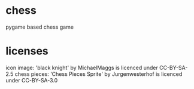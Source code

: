 # chess
pygame based chess game
# licenses
icon image: 'black knight' by MichaelMaggs is licenced under CC-BY-SA-2.5
chess pieces: 'Chess Pieces Sprite' by Jurgenwesterhof is licenced under CC-BY-SA-3.0
